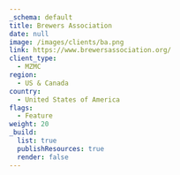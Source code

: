 ```yaml
---
_schema: default
title: Brewers Association
date: null
image: /images/clients/ba.png
link: https://www.brewersassociation.org/
client_type:
  - MZMC
region:
  - US & Canada
country:
  - United States of America
flags:
  - Feature
weight: 20
_build:
  list: true
  publishResources: true
  render: false
---
```

